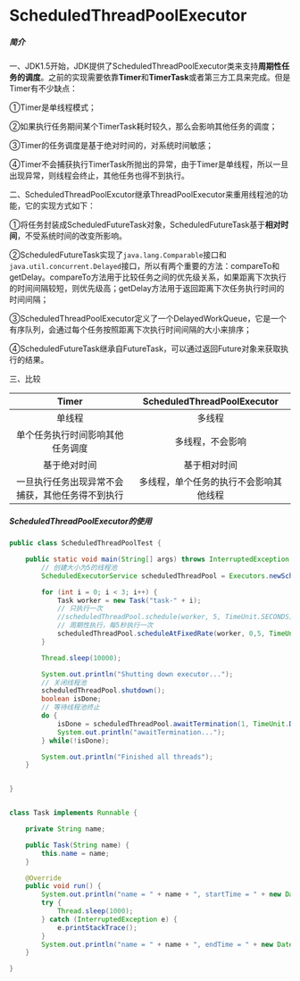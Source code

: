 # ScheduledThreadPoolExecutor

##### 简介

一、JDK1.5开始，JDK提供了ScheduledThreadPoolExecutor类来支持**周期性任务的调度**。之前的实现需要依靠**Timer**和**TimerTask**或者第三方工具来完成。但是Timer有不少缺点：

①Timer是单线程模式；

②如果执行任务期间某个TimerTask耗时较久，那么会影响其他任务的调度；

③Timer的任务调度是基于绝对时间的，对系统时间敏感；

④Timer不会捕获执行TimerTask所抛出的异常，由于Timer是单线程，所以一旦出现异常，则线程会终止，其他任务也得不到执行。

二、ScheduledThreadPoolExcutor继承ThreadPoolExecutor来重用线程池的功能，它的实现方式如下：

①将任务封装成ScheduledFutureTask对象，ScheduledFutureTask基于**相对时间**，不受系统时间的改变所影响。

②ScheduledFutureTask实现了`java.lang.Comparable`接口和`java.util.concurrent.Delayed`接口，所以有两个重要的方法：compareTo和getDelay。compareTo方法用于比较任务之间的优先级关系，如果距离下次执行的时间间隔较短，则优先级高；getDelay方法用于返回距离下次任务执行时间的时间间隔；

③ScheduledThreadPoolExecutor定义了一个DelayedWorkQueue，它是一个有序队列，会通过每个任务按照距离下次执行时间间隔的大小来排序；

④ScheduledFutureTask继承自FutureTask，可以通过返回Future对象来获取执行的结果。

三、比较

|                      Timer                       |      ScheduledThreadPoolExecutor       |
| :----------------------------------------------: | :------------------------------------: |
|                      单线程                      |                 多线程                 |
|         单个任务执行时间影响其他任务调度         |            多线程，不会影响            |
|                   基于绝对时间                   |              基于相对时间              |
| 一旦执行任务出现异常不会捕获，其他任务得不到执行 | 多线程，单个任务的执行不会影响其他线程 |

##### ScheduledThreadPoolExecutor的使用

```java
public class ScheduledThreadPoolTest {

    public static void main(String[] args) throws InterruptedException {
        // 创建大小为5的线程池
        ScheduledExecutorService scheduledThreadPool = Executors.newScheduledThreadPool(5);

        for (int i = 0; i < 3; i++) {
            Task worker = new Task("task-" + i);
            // 只执行一次
            //scheduledThreadPool.schedule(worker, 5, TimeUnit.SECONDS);
            // 周期性执行，每5秒执行一次
            scheduledThreadPool.scheduleAtFixedRate(worker, 0,5, TimeUnit.SECONDS);
        }

        Thread.sleep(10000);

        System.out.println("Shutting down executor...");
        // 关闭线程池
        scheduledThreadPool.shutdown();
        boolean isDone;
        // 等待线程池终止
        do {
            isDone = scheduledThreadPool.awaitTermination(1, TimeUnit.DAYS);
            System.out.println("awaitTermination...");
        } while(!isDone);

        System.out.println("Finished all threads");
    }


}


class Task implements Runnable {

    private String name;

    public Task(String name) {
        this.name = name;
    }

    @Override
    public void run() {
        System.out.println("name = " + name + ", startTime = " + new Date());
        try {
            Thread.sleep(1000);
        } catch (InterruptedException e) {
            e.printStackTrace();
        }
        System.out.println("name = " + name + ", endTime = " + new Date());
    }

}
```


